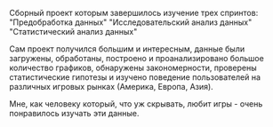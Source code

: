 Сборный проект которым завершилось изучение трех спринтов:
"Предобработка данных"
"Исследовательский анализ данных"
"Статистический анализ данных"

Сам проект получился большим и интересным, данные были загружены, обработаны, построено и проанализировано большое количество графиков, обнаружены закономерности, проверены статистические гипотезы и изучено поведение пользователей на различных игровых рынках (Америка, Европа, Азия).

Мне, как человеку который, что уж скрывать, любит игры - очень понравилось изучать эти данные.